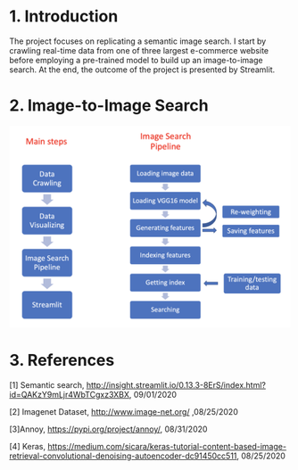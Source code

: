 # 1. Introduction

The project focuses on replicating a semantic image search. I start by crawling real-time data from one of three largest e-commerce website before employing a pre-trained model to build up an image-to-image search. At the end, the outcome of the project is presented by Streamlit.

# 2. Image-to-Image Search

![](https://github.com/SteveVu2212/Image-to-Image-Search/blob/main/images/framework.png)

# 3. References

[1] Semantic search, http://insight.streamlit.io/0.13.3-8ErS/index.html?id=QAKzY9mLjr4WbTCgxz3XBX, 09/01/2020

[2] Imagenet Dataset, http://www.image-net.org/ ,08/25/2020

[3]Annoy, https://pypi.org/project/annoy/, 08/31/2020

[4] Keras, https://medium.com/sicara/keras-tutorial-content-based-image-retrieval-convolutional-denoising-autoencoder-dc91450cc511, 08/25/2020
